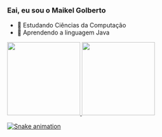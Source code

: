 <h3>Eai, eu sou o Maikel Golberto</h3>

- 🔭 Estudando Ciências da Computação
- 🌱 Aprendendo a linguagem Java

<div>
  <a href="https://github.com/MaikelGolberto">
  <img height="170em" src="https://github-readme-stats.vercel.app/api?username=MaikelGolberto&show_icons=true&theme=dark&include_all_comits=true&count_private=true"/>
  <img height="170em" src="https://github-readme-stats.vercel.app/api/top-langs/?username=MaikelGolberto&layout=compact&langs_count=16&theme=dark">
</div>
<div>
  
  ![Snake animation](https://github.com/MaikelGolberto/MaikelGolberto/blob/output/github-contribution-grid-snake.svg)
  
</div>
